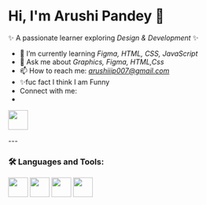 
# Hi, I'm Arushi Pandey 👋

✨ A passionate learner exploring *Design & Development* ✨  

- 🌱 I’m currently learning *Figma, HTML, CSS, JavaScript*  
- 💬 Ask me about *Graphics, Figma, HTML,Css*  
- 📫 How to reach me: *arushiiip007@gmail.com*
- ✨fuc fact I think I am Funny
- Connect with me:
- 
<p align="left">
<img src="https://cdn.jsdelivr.net/gh/devicons/devicon/icons/linkedin/linkedin-original.svg" width="40" />
</p>
---

### 🛠 Languages and Tools:

<p align="left"> 
  <img src="https://cdn.jsdelivr.net/gh/devicons/devicon/icons/figma/figma-original.svg" width="40" height="40"/> 
  <img src="https://cdn.jsdelivr.net/gh/devicons/devicon/icons/html5/html5-original.svg" width="40" height="40"/> 
  <img src="https://cdn.jsdelivr.net/gh/devicons/devicon/icons/css3/css3-original.svg" width="40" height="40"/> 
  <img src="https://cdn.jsdelivr.net/gh/devicons/devicon/icons/javascript/javascript-original.svg" width="40" height="40"/> 
</p>
